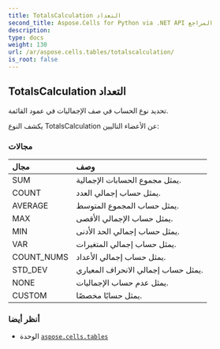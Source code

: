 ```yaml
---
title: TotalsCalculation التعداد
second_title: Aspose.Cells for Python via .NET API المراجع
description:
type: docs
weight: 130
url: /ar/aspose.cells.tables/totalscalculation/
is_root: false
---
```

##  TotalsCalculation التعداد
تحديد نوع الحساب في صف الإجماليات في عمود القائمة.



يكشف النوع TotalsCalculation عن الأعضاء التاليين:

###  مجالات
| مجال| وصف|
| :- | :- |
| SUM | يمثل مجموع الحسابات الإجمالية.|
| COUNT | يمثل حساب إجمالي العدد.|
| AVERAGE | يمثل حساب المجموع المتوسط.|
| MAX | يمثل حساب الإجمالي الأقصى.|
| MIN | يمثل حساب إجمالي الحد الأدنى.|
| VAR | يمثل حساب إجمالي المتغيرات.|
| COUNT_NUMS | يمثل حساب إجمالي الأعداد.|
| STD_DEV | يمثل حساب إجمالي الانحراف المعياري.|
| NONE | يمثل عدم حساب الإجماليات.|
| CUSTOM | يمثل حسابًا مخصصًا.|



###  أنظر أيضا
* الوحدة [`aspose.cells.tables`](..)
